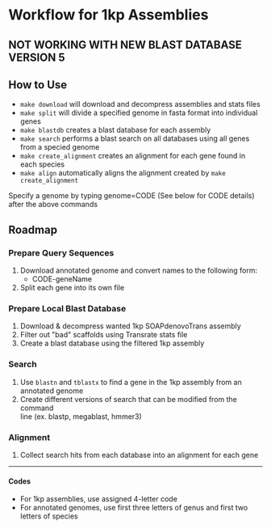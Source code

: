 # Workflow for 1kp Assemblies

## NOT WORKING WITH NEW BLAST DATABASE VERSION 5

## How to Use

* `make download` will download and decompress assemblies and stats files
* `make split` will divide a specified genome in fasta format into
   individual genes
* `make blastdb` creates a blast database for each assembly
* `make search` performs a blast search on all databases using all 
   genes from a specied genome
* `make create_alignment` creates an alignment for each gene found in each 
   species
* `make align` automatically aligns the alignment created by 
  `make create_alignment`

Specify a genome by typing genome=CODE (See below for CODE details) 
after the above commands

## Roadmap

### Prepare Query Sequences
1. Download annotated genome and convert names to the following form:
   * CODE-geneName
2. Split each gene into its own file

### Prepare Local Blast Database
1. Download & decompress wanted 1kp SOAPdenovoTrans assembly
2. Filter out "bad" scaffolds using Transrate stats file
3. Create a blast database using the filtered 1kp assembly

### Search
1. Use `blastn` and `tblastx` to find a gene in the 1kp assembly from an  
   annotated genome
2. Create different versions of search that can be modified from the command  
   line (ex. blastp, megablast, hmmer3)

### Alignment
1. Collect search hits from each database into an alignment for each gene

___

#### Codes

* For 1kp assemblies, use assigned 4-letter code
* For annotated genomes, use first three letters of genus and first 
  two letters of species
